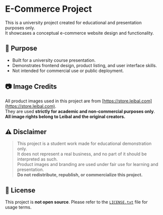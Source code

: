 # E-Commerce Project

This is a university project created for educational and presentation purposes only.  
It showcases a conceptual e-commerce website design and functionality.

## 🔖 Purpose
- Built for a university course presentation.
- Demonstrates frontend design, product listing, and user interface skills.
- Not intended for commercial use or public deployment.

## 📷 Image Credits

All product images used in this project are from [https://store.leibal.com](https://store.leibal.com).  
They are used **strictly for academic and non-commercial purposes only**.  
**All image rights belong to Leibal and the original creators.**

## ⚠️ Disclaimer

> This project is a student work made for educational demonstration only.  
> It does not represent a real business, and no part of it should be interpreted as such.  
> Product images and branding are used under fair use for learning and presentation.  
> **Do not redistribute, republish, or commercialize this project.**

## 📂 License

This project is **not open source**. Please refer to the [`LICENSE.txt`](LICENSE.txt) file for usage terms.
